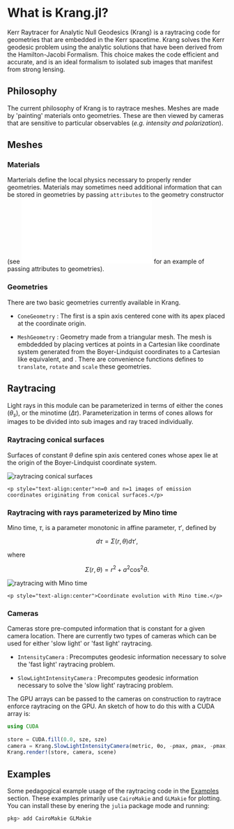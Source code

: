 # What is Krang.jl?

Kerr Raytracer for Analytic Null Geodesics (Krang) is a raytracing code for geometries that are embedded in the Kerr spacetime.
Krang solves the Kerr geodesic problem using the analytic solutions that have been derived from the Hamilton-Jacobi Formalism.
This choice makes the code efficient and accurate, and is an ideal formalism to isolated sub images that manifest from strong lensing.

## Philosophy
The current philosophy of Krang is to raytrace meshes.
Meshes are made by 'painting' materials onto geometries.
These are then viewed by cameras that are sensitive to particular observables (*e.g. intensity and polarization*).

## Meshes
### Materials
Marterials define the local physics necessary to properly render geometries.
Materials may sometimes need additional information that can be stored in geometries by passing `attributes` to the geometry constructor (see ![Custom Dual Cone Model](examples/polarization-example.md) for an example of passing attributes to geometries).

### Geometries
There are two basic geometries currently available in Krang. 

* `ConeGeometry` : The first is a spin axis centered cone with its apex placed at the coordinate origin.

* `MeshGeometry` : Geometry made from a triangular mesh. The mesh is embdedded by placing vertices at points in a Cartesian like coordinate system generated from  the Boyer-Lindquist coordinates to a Cartesian like equivalent, and . There are convenience functions defines to `translate`, `rotate` and `scale` these geometries.

## Raytracing

Light rays in this module can be parameterized in terms of either the cones ($\theta_s$), or the minotime ($\Delta\tau$).
Parameterization in terms of cones allows for images to be divided into sub images and ray traced individually.

### Raytracing conical surfaces
Surfaces of constant $\theta$ define spin axis centered cones whose apex lie at the origin of the Boyer-Lindquist coordinate system.

![raytracing conical surfaces](examples/coordinate.gif)
```@raw html
<p style="text-align:center">n=0 and n=1 images of emission coordinates originating from conical surfaces.</p>
```

### Raytracing with rays parameterized by Mino time
Mino time, $\tau$, is a parameter monotonic in affine parameter, $\tau'$, defined by

```math
d\tau = \Sigma(r,\theta)d\tau',
```

where

```math
\Sigma(r,\theta) = r^2 +a^2\cos^2\theta.
```

![raytracing with Mino time](examples/raytrace.gif)
```@raw html
<p style="text-align:center">Coordinate evolution with Mino time.</p>
```

### Cameras
Cameras store pre-computed information that is constant for a given camera location. 
There are currently two types of cameras which can be used for either 'slow light' or 'fast light' raytracing.

* `IntensityCamera` : Precomputes geodesic information necessary to solve the 'fast light' raytracing problem.

* `SlowLightIntensityCamera` : Precomputes geodesic information necessary to solve the 'slow light' raytracing problem.

The GPU arrays can be passed to the cameras on construction to raytrace enforce raytracing on the GPU.
An sketch of how to do this with a CUDA array is:

```julia
using CUDA
 
store = CUDA.fill(0.0, sze, sze)
camera = Krang.SlowLightIntensityCamera(metric, θo, -ρmax, ρmax, -ρmax, ρmax, sze, A=CuArray)
Krang.render!(store, camera, scene)
```

## Examples
Some pedagogical example usage of the raytracing code in the [Examples](examples/coordinate-example.md) section. These examples primarily use `CairoMakie` and `GLMakie` for plotting.
You can install these by enering the `julia` package mode and running:

```julia
pkg> add CairoMakie GLMakie
```

